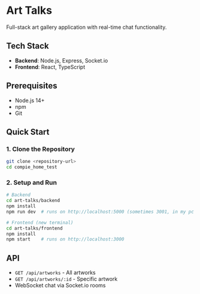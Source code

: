 # Art Talks

Full-stack art gallery application with real-time chat functionality.

## Tech Stack

- **Backend**: Node.js, Express, Socket.io
- **Frontend**: React, TypeScript

## Prerequisites

- Node.js 14+
- npm
- Git

## Quick Start

### 1. Clone the Repository

```bash
git clone <repository-url>
cd compie_home_test
```

### 2. Setup and Run

```bash
# Backend
cd art-talks/backend
npm install
npm run dev  # runs on http://localhost:5000 (sometimes 3001, in my pc 5000 occupied)

# Frontend (new terminal)
cd art-talks/frontend
npm install
npm start    # runs on http://localhost:3000
```

## API
- `GET /api/artworks` - All artworks
- `GET /api/artworks/:id` - Specific artwork
- WebSocket chat via Socket.io rooms